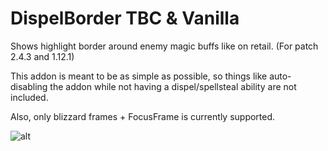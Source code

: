 # DispelBorder TBC & Vanilla
Shows highlight border around enemy magic buffs like on retail. (For patch 2.4.3 and 1.12.1)

This addon is meant to be as simple as possible, so things like auto-disabling the addon while not having a dispel/spellsteal ability are not included.

Also, only blizzard frames + FocusFrame is currently supported.

![alt](http://i.imgur.com/1DKOxM0.jpg)
